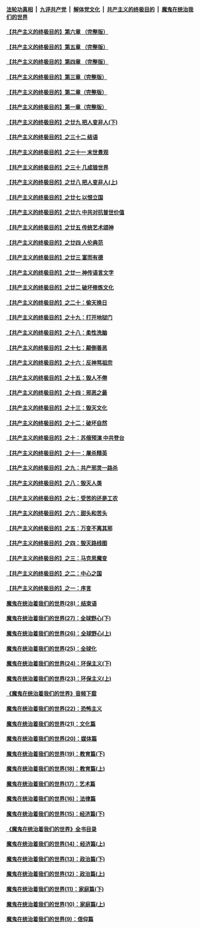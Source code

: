 ####  [法轮功真相](../../../../basic/blob/master/README.md?t=04221901) &nbsp;|&nbsp; [九评共产党](../../../../9ping.md/blob/master/README.md?t=04221901) &nbsp;|&nbsp; [解体党文化](../../../../jtdwh.md/blob/master/README.md?t=04221901)  &nbsp;|&nbsp; [共产主义的终极目的](../../../../gczydzjmd.md/blob/master/README.md?t=04221901) &nbsp;|&nbsp; [魔鬼在统治我们的世界](../../../../mgztzwmdsj.md/blob/master/README.md?t=04221901) 

#### [【共产主义的终极目的】第六章 （完整版）](../pages/nsc422/n11428913.md?t=04221901) 

#### [【共产主义的终极目的】第五章 （完整版）](../pages/nsc422/n11428912.md?t=04221901) 

#### [【共产主义的终极目的】第四章 （完整版）](../pages/nsc422/n11428907.md?t=04221901) 

#### [【共产主义的终极目的】第三章（完整版）](../pages/nsc422/n11428848.md?t=04221901) 

#### [【共产主义的终极目的】第二章（完整版）](../pages/nsc422/n11428831.md?t=04221901) 

#### [【共产主义的终极目的】第一章（完整版）](../pages/nsc422/n11417651.md?t=04221901) 

#### [【共产主义的终极目的】之廿九 把人变非人(下)](../pages/nsc422/n11344140.md?t=04221901) 

#### [【共产主义的终极目的】之三十二 结语](../pages/nsc422/n11360535.md?t=04221901) 

#### [【共产主义的终极目的】之三十一 末世景观](../pages/nsc422/n11351129.md?t=04221901) 

#### [【共产主义的终极目的】之三十 几成狼世界](../pages/nsc422/n11348280.md?t=04221901) 

#### [【共产主义的终极目的】之廿八 把人变非人(上)](../pages/nsc422/n11340492.md?t=04221901) 

#### [【共产主义的终极目的】之廿七 以恨立国](../pages/nsc422/n11336944.md?t=04221901) 

#### [【共产主义的终极目的】之廿六 中共对抗普世价值](../pages/nsc422/n11324785.md?t=04221901) 

#### [【共产主义的终极目的】之廿五 传统艺术颂神](../pages/nsc422/n11296396.md?t=04221901) 

#### [【共产主义的终极目的】之廿四 人伦典范](../pages/nsc422/n11296397.md?t=04221901) 

#### [【共产主义的终极目的】之廿三 富而有德](../pages/nsc422/n11283598.md?t=04221901) 

#### [【共产主义的终极目的】之廿一 神传语言文字](../pages/nsc422/n11263265.md?t=04221901) 

#### [【共产主义的终极目的】之廿二 破坏修炼文化](../pages/nsc422/n11245728.md?t=04221901) 

#### [【共产主义的终极目的】之二十：偷天换日](../pages/nsc422/n11238846.md?t=04221901) 

#### [【共产主义的终极目的】之十九：打开地狱门](../pages/nsc422/n11206376.md?t=04221901) 

#### [【共产主义的终极目的】之十八：柔性洗脑](../pages/nsc422/n11199994.md?t=04221901) 

#### [【共产主义的终极目的】之十七：颠倒善恶](../pages/nsc422/n11179782.md?t=04221901) 

#### [【共产主义的终极目的】之十六：反神骂祖宗](../pages/nsc422/n11166798.md?t=04221901) 

#### [【共产主义的终极目的】之十五：毁人不倦](../pages/nsc422/n11166792.md?t=04221901) 

#### [【共产主义的终极目的】之十四：邪恶之最](../pages/nsc422/n11150249.md?t=04221901) 

#### [【共产主义的终极目的】之十三：毁灭文化](../pages/nsc422/n11135227.md?t=04221901) 

#### [【共产主义的终极目的】之十二：破坏自然](../pages/nsc422/n11135214.md?t=04221901) 

#### [【共产主义的终极目的】之十：苏俄预演 中共登台](../pages/nsc422/n11118424.md?t=04221901) 

#### [【共产主义的终极目的】之十一：屠杀精英](../pages/nsc422/n11118442.md?t=04221901) 

#### [【共产主义的终极目的】之九：共产邪灵一路杀](../pages/nsc422/n11114139.md?t=04221901) 

#### [【共产主义的终极目的】之八：毁灭人类](../pages/nsc422/n11108503.md?t=04221901) 

#### [【共产主义的终极目的】之七：受苦的还是工农](../pages/nsc422/n11101809.md?t=04221901) 

#### [【共产主义的终极目的】之六：甜头和苦头](../pages/nsc422/n11096971.md?t=04221901) 

#### [【共产主义的终极目的】之五：万变不离其邪](../pages/nsc422/n11091285.md?t=04221901) 

#### [【共产主义的终极目的】之四：毁灭路线图](../pages/nsc422/n11086284.md?t=04221901) 

#### [【共产主义的终极目的】之三：马克思魔变](../pages/nsc422/n11061941.md?t=04221901) 

#### [【共产主义的终极目的】之二：中心之国](../pages/nsc422/n11047728.md?t=04221901) 

#### [【共产主义的终极目的】之一：序言](../pages/nsc422/n11086077.md?t=04221901) 

#### [魔鬼在统治着我们的世界(28)：结束语](../pages/nsc422/n10936246.md?t=04221901) 

#### [魔鬼在统治着我们的世界(27)：全球野心(下)](../pages/nsc422/n10928319.md?t=04221901) 

#### [魔鬼在统治着我们的世界(26)：全球野心(上)](../pages/nsc422/n10900318.md?t=04221901) 

#### [魔鬼在统治着我们的世界(25)：全球化](../pages/nsc422/n10788205.md?t=04221901) 

#### [魔鬼在统治着我们的世界(24)：环保主义(下)](../pages/nsc422/n10695307.md?t=04221901) 

#### [魔鬼在统治着我们的世界(23)：环保主义(上)](../pages/nsc422/n10688613.md?t=04221901) 

#### [《魔鬼在统治着我们的世界》音频下载](../pages/nsc422/n10635553.md?t=04221901) 

#### [魔鬼在统治着我们的世界(22)：恐怖主义](../pages/nsc422/n10614727.md?t=04221901) 

#### [魔鬼在统治着我们的世界(21)：文化篇](../pages/nsc422/n10597706.md?t=04221901) 

#### [魔鬼在统治着我们的世界(20)：媒体篇](../pages/nsc422/n10586579.md?t=04221901) 

#### [魔鬼在统治着我们的世界(19)：教育篇(下)](../pages/nsc422/n10564808.md?t=04221901) 

#### [魔鬼在统治着我们的世界(18)：教育篇(上)](../pages/nsc422/n10526970.md?t=04221901) 

#### [魔鬼在统治着我们的世界(17)：艺术篇](../pages/nsc422/n10499093.md?t=04221901) 

#### [魔鬼在统治着我们的世界(16)：法律篇](../pages/nsc422/n10485969.md?t=04221901) 

#### [魔鬼在统治着我们的世界(15)：经济篇(下)](../pages/nsc422/n10469975.md?t=04221901) 

#### [《魔鬼在统治着我们的世界》全书目录](../pages/nsc422/n10464261.md?t=04221901) 

#### [魔鬼在统治着我们的世界(14)：经济篇(上)](../pages/nsc422/n10457370.md?t=04221901) 

#### [魔鬼在统治着我们的世界(13)：政治篇(下)](../pages/nsc422/n10448270.md?t=04221901) 

#### [魔鬼在统治着我们的世界(12)：政治篇(上)](../pages/nsc422/n10444576.md?t=04221901) 

#### [魔鬼在统治着我们的世界(11)：家庭篇(下)](../pages/nsc422/n10440961.md?t=04221901) 

#### [魔鬼在统治着我们的世界(10)：家庭篇(上)](../pages/nsc422/n10435448.md?t=04221901) 

#### [魔鬼在统治着我们的世界(9)：信仰篇](../pages/nsc422/n10432159.md?t=04221901) 

